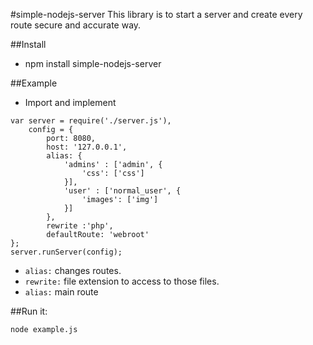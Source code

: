 #simple-nodejs-server
This library is to start a server and create every route secure and accurate way.

##Install
 - npm install simple-nodejs-server

##Example
 - Import and implement
```
var server = require('./server.js'),
    config = {
        port: 8080,
        host: '127.0.0.1',
        alias: {
            'admins' : ['admin', {
                'css': ['css']
            }],
            'user' : ['normal_user', {
                'images': ['img']
            }]
        },
        rewrite :'php',
        defaultRoute: 'webroot'
};
server.runServer(config);
```
 - `alias:` changes routes. 
 - `rewrite:` file extension to access to those files. 
 - `alias:` main route

##Run it:
```sh
node example.js
```
